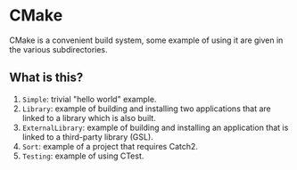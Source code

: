 # CMake

CMake is a convenient build system, some example of using it are given in the
various subdirectories.

## What is this?

1. `Simple`: trivial "hello world" example.
1. `Library`: example of building and installing two applications that are
   linked to a library which is also built.
1. `ExternalLibrary`: example of building and installing an application that is
   linked to a third-party library (GSL).
1. `Sort`: example of a project that requires Catch2.
1. `Testing`: example of using CTest.
